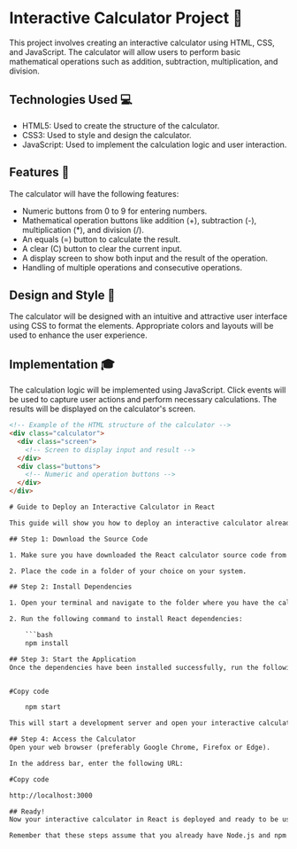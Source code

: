 # Interactive Calculator Project 📌

This project involves creating an interactive calculator using HTML, CSS, and JavaScript. The calculator will allow users to perform basic mathematical operations such as addition, subtraction, multiplication, and division.

## Technologies Used :computer:

- HTML5: Used to create the structure of the calculator.
- CSS3: Used to style and design the calculator.
- JavaScript: Used to implement the calculation logic and user interaction.

## Features :floppy_disk:

The calculator will have the following features:

- Numeric buttons from 0 to 9 for entering numbers.
- Mathematical operation buttons like addition (+), subtraction (-), multiplication (*), and division (/).
- An equals (=) button to calculate the result.
- A clear (C) button to clear the current input.
- A display screen to show both input and the result of the operation.
- Handling of multiple operations and consecutive operations.

## Design and Style :memo:

The calculator will be designed with an intuitive and attractive user interface using CSS to format the elements. Appropriate colors and layouts will be used to enhance the user experience.

## Implementation :mortar_board:

The calculation logic will be implemented using JavaScript. Click events will be used to capture user actions and perform necessary calculations. The results will be displayed on the calculator's screen.

```html
<!-- Example of the HTML structure of the calculator -->
<div class="calculator">
  <div class="screen">
    <!-- Screen to display input and result -->
  </div>
  <div class="buttons">
    <!-- Numeric and operation buttons -->
  </div>
</div>

# Guide to Deploy an Interactive Calculator in React

This guide will show you how to deploy an interactive calculator already created in React on your local server.

## Step 1: Download the Source Code

1. Make sure you have downloaded the React calculator source code from the repository or source where you have it stored.

2. Place the code in a folder of your choice on your system.

## Step 2: Install Dependencies

1. Open your terminal and navigate to the folder where you have the calculator code.

2. Run the following command to install React dependencies:

    ```bash
    npm install

## Step 3: Start the Application
Once the dependencies have been installed successfully, run the following command to start the React application:


#Copy code

    npm start

This will start a development server and open your interactive calculator in your default web browser.

## Step 4: Access the Calculator
Open your web browser (preferably Google Chrome, Firefox or Edge).

In the address bar, enter the following URL:

#Copy code

http://localhost:3000

## Ready!
Now your interactive calculator in React is deployed and ready to be used on your local server!

Remember that these steps assume that you already have Node.js and npm installed on your system and that you have downloaded the calculator source code in React. Be sure to adjust the details according to your specific needs.
